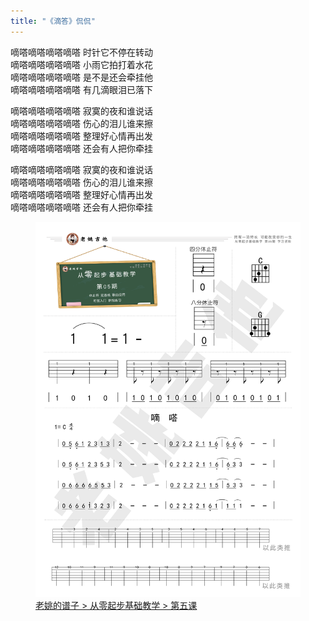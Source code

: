 ```yaml
---
title: "《滴答》侃侃"
---
```


嘀嗒嘀嗒嘀嗒嘀嗒 时针它不停在转动  
嘀嗒嘀嗒嘀嗒嘀嗒 小雨它拍打着水花  
嘀嗒嘀嗒嘀嗒嘀嗒 是不是还会牵挂他  
嘀嗒嘀嗒嘀嗒嘀嗒 有几滴眼泪已落下  

嘀嗒嘀嗒嘀嗒嘀嗒 寂寞的夜和谁说话  
嘀嗒嘀嗒嘀嗒嘀嗒 伤心的泪儿谁来擦  
嘀嗒嘀嗒嘀嗒嘀嗒 整理好心情再出发  
嘀嗒嘀嗒嘀嗒嘀嗒 还会有人把你牵挂  

嘀嗒嘀嗒嘀嗒嘀嗒 寂寞的夜和谁说话  
嘀嗒嘀嗒嘀嗒嘀嗒 伤心的泪儿谁来擦  
嘀嗒嘀嗒嘀嗒嘀嗒 整理好心情再出发  
嘀嗒嘀嗒嘀嗒嘀嗒 还会有人把你牵挂  

<figure class="third">
    <a href="/assets/guitar/5-dida.jpg"><img src="/assets/guitar/5-dida.jpg"></a>
    <figcaption>
    <a href="https://pan.baidu.com/s/1jgmUuLnBvEa6B6lWNiCbfQ">
        老姚的谱子 > 从零起步基础教学 > 第五课
    </a>
    </figcaption>
</figure>
